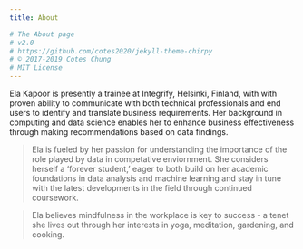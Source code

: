 ```yaml
---
title: About

# The About page
# v2.0
# https://github.com/cotes2020/jekyll-theme-chirpy
# © 2017-2019 Cotes Chung
# MIT License
---
```


> 
Ela Kapoor is presently a trainee at Integrify, Helsinki, Finland, with with proven ability to communicate with both technical professionals and end users to identify and translate business requirements. Her background in computing and data science enables her to enhance business effectiveness through making recommendations based on data findings.

> Ela is fueled by her passion for understanding the importance of the role played by data in competative enviornment. She considers herself a ‘forever student,’ eager to both build on her academic foundations in data analysis and machine learning and stay in tune with the latest developments in the field through continued coursework.

> Ela believes mindfulness in the workplace is key to success - a tenet she lives out through her interests in yoga, meditation, gardening, and cooking. 
